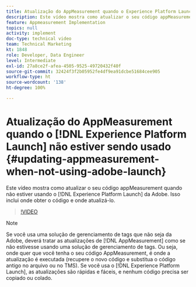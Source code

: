 ```yaml
---
title: Atualização do AppMeasurement quando o Experience Platform Launch não estiver sendo usado
description: Este vídeo mostra como atualizar o seu código appMeasurement quando não estiver usando o Experience Platform Launch. Isso inclui onde obter o código e onde atualizá-lo.
feature: Appmeasurement Implementation
topics: null
activity: implement
doc-type: technical video
team: Technical Marketing
kt: 1848
role: Developer, Data Engineer
level: Intermediate
exl-id: 27a8ce2f-afea-4505-9525-49720432f40f
source-git-commit: 32424f3f2b05952fe4df9ea91dcbe51684cee905
workflow-type: ht
source-wordcount: '138'
ht-degree: 100%

---
```


# Atualização do AppMeasurement quando o [!DNL Experience Platform Launch] não estiver sendo usado {#updating-appmeasurement-when-not-using-adobe-launch}

Este vídeo mostra como atualizar o seu código appMeasurement quando não estiver usando o [!DNL Experience Platform Launch] da Adobe. Isso inclui onde obter o código e onde atualizá-lo.

>[!VIDEO](https://video.tv.adobe.com/v/25913/?quality=12)

>[!NOTE]
>
>Se você usa uma solução de gerenciamento de tags que não seja da Adobe, deverá tratar as atualizações de [!DNL AppMeasurement] como se não estivesse usando uma solução de gerenciamento de tags. Ou seja, onde quer que você tenha o seu código AppMeasurement, é onde a atualização é executada (recupere o novo código e substitua o código antigo no arquivo ou no TMS). Se você usa o [!DNL Experience Platform Launch], as atualizações são rápidas e fáceis, e nenhum código precisa ser copiado ou colado.
